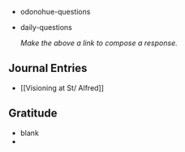 - odonohue-questions
- daily-questions
  
  *Make the above a link to compose a response.*
## Journal Entries
- [[Visioning at St/ Alfred]]
## Gratitude
- blank
-